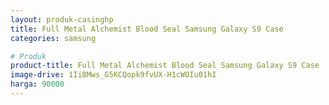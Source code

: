 ```yaml
---
layout: produk-casinghp
title: Full Metal Alchemist Blood Seal Samsung Galaxy S9 Case
categories: samsung

# Produk
product-title: Full Metal Alchemist Blood Seal Samsung Galaxy S9 Case
image-drive: 1Ii8Mws_G5KCQopk9fvUX-H1cWOIu01hI
harga: 90000
---
```

